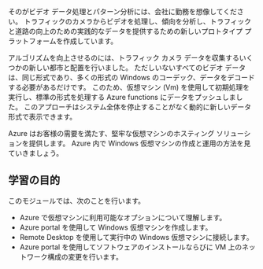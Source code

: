 そのがビデオ データ処理とパターン分析には、会社に勤務を想像してください。 トラフィックのカメラからビデオを処理し、傾向を分析し、トラフィックと道路の向上のための実践的なデータを提供するための新しいプロトタイプ プラットフォームを作成しています。 

アルゴリズムを向上させるのには、トラフィック カメラ データを収集するいくつかの新しい都市と配置を行いました。 ただしいないすべてのビデオ データは、同じ形式であり、多くの形式の Windows のコーデック、データをデコードする必要があるだけです。 このため、仮想マシン (Vm) を使用して初期処理を実行し、標準の形式を処理する Azure functions にデータをプッシュしました。 このアプローチはシステム全体を停止することがなく動的に新しいデータ形式で表示できます。

Azure はお客様の需要を満たす、堅牢な仮想マシンのホスティング ソリューションを提供します。 Azure 内で Windows 仮想マシンの作成と運用の方法を見ていきましょう。

## <a name="learning-objectives"></a>学習の目的

このモジュールでは、次のことを行います。

- Azure で仮想マシンに利用可能なオプションについて理解します。
- Azure portal を使用して Windows 仮想マシンを作成します。
- Remote Desktop を使用して実行中の Windows 仮想マシンに接続します。
- Azure portal を使用してソフトウェアのインストールならびに VM 上のネットワーク構成の変更を行います。